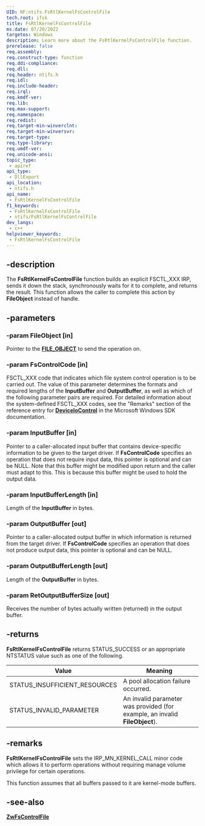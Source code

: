 ```yaml
---
UID: NF:ntifs.FsRtlKernelFsControlFile
tech.root: ifsk
title: FsRtlKernelFsControlFile
ms.date: 07/20/2022
targetos: Windows
description: Learn more about the FsRtlKernelFsControlFile function.
prerelease: false
req.assembly: 
req.construct-type: function
req.ddi-compliance: 
req.dll: 
req.header: ntifs.h
req.idl: 
req.include-header: 
req.irql: 
req.kmdf-ver: 
req.lib: 
req.max-support: 
req.namespace: 
req.redist: 
req.target-min-winverclnt: 
req.target-min-winversvr: 
req.target-type: 
req.type-library: 
req.umdf-ver: 
req.unicode-ansi: 
topic_type:
 - apiref
api_type:
 - DllExport
api_location:
 - ntifs.h
api_name:
 - FsRtlKernelFsControlFile
f1_keywords:
 - FsRtlKernelFsControlFile
 - ntifs/FsRtlKernelFsControlFile
dev_langs:
 - c++
helpviewer_keywords:
 - FsRtlKernelFsControlFile
---
```


## -description

The **FsRtlKernelFsControlFile** function builds an explicit FSCTL_XXX IRP, sends it down the stack, synchronously waits for it to complete, and returns the result. This function allows the caller to complete this action by **FileObject** instead of handle.

## -parameters

### -param FileObject [in]

Pointer to the [**FILE_OBJECT**](../wdm/ns-wdm-_file_object.md) to send the operation on.

### -param FsControlCode [in]

FSCTL_XXX code that indicates which file system control operation is to be carried out. The value of this parameter determines the formats and required lengths of the **InputBuffer** and **OutputBuffer**, as well as which of the following parameter pairs are required. For detailed information about the system-defined FSCTL_XXX codes, see the "Remarks" section of the reference entry for [**DeviceIoControl**](/windows/win32/api/ioapiset/nf-ioapiset-deviceiocontrol) in the Microsoft Windows SDK documentation.

### -param InputBuffer [in]

Pointer to a caller-allocated input buffer that contains device-specific information to be given to the target driver. If **FsControlCode** specifies an operation that does not require input data, this pointer is optional and can be NULL. Note that this buffer might be modified upon return and the caller must adapt to this. This is because this buffer might be used to hold the output data.

### -param InputBufferLength [in]

Length of the **InputBuffer** in bytes.

### -param OutputBuffer [out]

Pointer to a caller-allocated output buffer in which information is returned from the target driver. If **FsControlCode** specifies an operation that does not produce output data, this pointer is optional and can be NULL.

### -param OutputBufferLength [out]

Length of the **OutputBuffer** in bytes.

### -param RetOutputBufferSize [out]

Receives the number of bytes actually written (returned) in the output buffer.

## -returns

**FsRtlKernelFsControlFile** returns STATUS_SUCCESS or an appropriate NTSTATUS value such as one of the following.

| Value | Meaning |
| ----- | ------- |
| STATUS_INSUFFICIENT_RESOURCES | A pool allocation failure occurred. |
| STATUS_INVALID_PARAMETER      | An invalid parameter was provided (for example, an invalid **FileObject**). |

## -remarks

**FsRtlKernelFsControlFile** sets the IRP_MN_KERNEL_CALL minor code which allows it to perform operations without requiring manage volume privilege for certain operations.

This function assumes that all buffers passed to it are kernel-mode buffers.

## -see-also

[**ZwFsControlFile**](/previous-versions/ff566462(v=vs.85))
